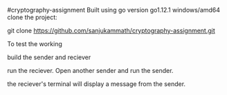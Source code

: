 #cryptography-assignment
Built using go version go1.12.1 windows/amd64
clone the project:

git clone https://github.com/sanjukammath/cryptography-assignment.git

To test the working

build the sender and reciever

run the reciever. Open another sender and run the sender.

the reciever's terminal will display a message from the sender.
